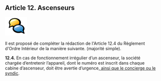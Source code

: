 ## Article 12. Ascenseurs

![](icon_feedback.png "Vivre ensemble")

Il est proposé de compléter la rédaction de l'Article 12.4 du Règlement d'Ordre Intérieur de la manière suivante. (majorité simple).

**12.4.** En cas de fonctionnement irrégulier d’un ascenseur, la société chargée d’entretenir l’appareil, dont le numéro est inscrit dans chaque cabine d’ascenseur, doit être avertie d’urgence<u>, ainsi que le concierge ou le syndic</u>.
